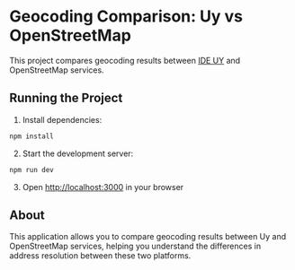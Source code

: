 # Geocoding Comparison: Uy vs OpenStreetMap

This project compares geocoding results between [IDE UY](https://direcciones.ide.uy/swagger-ui.html) and OpenStreetMap services.

## Running the Project

1. Install dependencies:
```bash
npm install
```

2. Start the development server:
```bash
npm run dev
```

3. Open [http://localhost:3000](http://localhost:3000) in your browser

## About

This application allows you to compare geocoding results between Uy and OpenStreetMap services, helping you understand the differences in address resolution between these two platforms. 